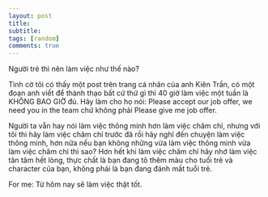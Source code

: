 ```yaml
---
layout: post
title:  
subtitle: 
tags: [random]
comments: true
---
```

Người trẻ thì nên làm việc như thế nào?

Tình cờ tôi có thấy một post trên trang cá nhân của anh Kiên Trần, có một đoạn anh viết để thành thạo bất cứ thứ gì thì 40 giờ làm việc một tuần là KHÔNG BAO GIỜ đủ.
Hãy làm cho họ nói: Please accept our job offer, we need you in the team chứ không phải Please give me job offer.

Người ta vẫn hay nói làm việc thông minh hơn làm việc chăm chỉ, nhưng với tôi thì hãy làm việc chăm chỉ trước đã rồi hãy nghĩ đến chuyện làm việc thông minh, hơn nữa nếu bạn không 
những vừa làm việc thông minh vừa làm việc chăm chỉ thì sao? Hơn hết khi làm việc chăm chỉ hãy nhớ làm việc tân tâm hết lòng, thực chất là bạn đang tô thêm màu cho tuổi trẻ và character của bạn,
không phải là bạn đang đánh mất tuổi trẻ.

For me: Từ hôm nay sẽ làm việc thật tốt.